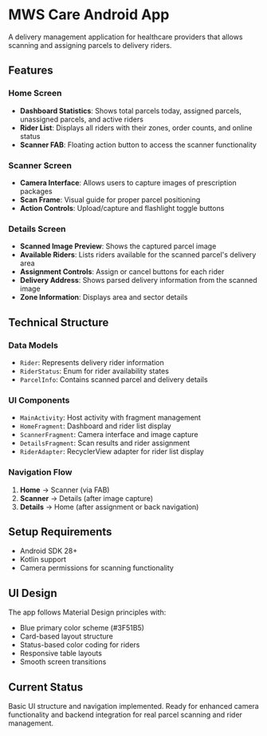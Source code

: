 # MWS Care Android App

A delivery management application for healthcare providers that allows scanning and assigning
parcels to delivery riders.

## Features

### Home Screen

- **Dashboard Statistics**: Shows total parcels today, assigned parcels, unassigned parcels, and
  active riders
- **Rider List**: Displays all riders with their zones, order counts, and online status
- **Scanner FAB**: Floating action button to access the scanner functionality

### Scanner Screen

- **Camera Interface**: Allows users to capture images of prescription packages
- **Scan Frame**: Visual guide for proper parcel positioning
- **Action Controls**: Upload/capture and flashlight toggle buttons

### Details Screen

- **Scanned Image Preview**: Shows the captured parcel image
- **Available Riders**: Lists riders available for the scanned parcel's delivery area
- **Assignment Controls**: Assign or cancel buttons for each rider
- **Delivery Address**: Shows parsed delivery information from the scanned image
- **Zone Information**: Displays area and sector details

## Technical Structure

### Data Models

- `Rider`: Represents delivery rider information
- `RiderStatus`: Enum for rider availability states
- `ParcelInfo`: Contains scanned parcel and delivery details

### UI Components

- `MainActivity`: Host activity with fragment management
- `HomeFragment`: Dashboard and rider list display
- `ScannerFragment`: Camera interface and image capture
- `DetailsFragment`: Scan results and rider assignment
- `RiderAdapter`: RecyclerView adapter for rider list display

### Navigation Flow

1. **Home** → Scanner (via FAB)
2. **Scanner** → Details (after image capture)
3. **Details** → Home (after assignment or back navigation)

## Setup Requirements

- Android SDK 28+
- Kotlin support
- Camera permissions for scanning functionality

## UI Design

The app follows Material Design principles with:

- Blue primary color scheme (#3F51B5)
- Card-based layout structure
- Status-based color coding for riders
- Responsive table layouts
- Smooth screen transitions

## Current Status

Basic UI structure and navigation implemented. Ready for enhanced camera functionality and backend
integration for real parcel scanning and rider management.